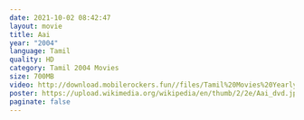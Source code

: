 ```yaml
---
date: 2021-10-02 08:42:47
layout: movie
title: Aai
year: "2004"
language: Tamil
quality: HD
category: Tamil 2004 Movies
size: 700MB
video: http://download.mobilerockers.fun//files/Tamil%20Movies%20Yearly%20Collections/Tamil%202004%20Collections/Aai%20(2004)/Aai%20(2004)%20Full%20Movies/Aai%20(2004)%20HDRip/Aai%20(2004)%20HDRip%20Single%20Part.mp4
poster: https://upload.wikimedia.org/wikipedia/en/thumb/2/2e/Aai_dvd.jpg/220px-Aai_dvd.jpg
paginate: false
---
```


